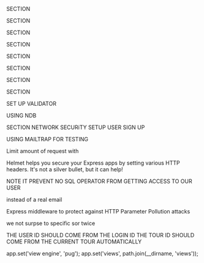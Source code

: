 <!--  --------------------TOUR_WORLD -------------------- -->

<!-- STEP 1.  DAY 1-->
<!-- 1. Create My Mockups Write Detail plan and ecide on which technology I will Use -->

SECTION
<!-- STEP 2.  DAY 2-->
<!-- 2. Setup Navbar Hero and Footer -->

SECTION 
<!-- STEP 3. DAY 3-->
<!-- WORk MAIN.html BODY Section -->

SECTION 
<!-- STEP 4. DAY 4-->
<!-- WORk ABOUT PAGE-->

SECTION 
<!-- STEP 5. DAY 5-->
<!-- WORk Tour.html PAGE-->

SECTION 
<!--REST DAY LOOK OVER CODE TO SEE WHAT IMPORVEMENT CAN BE MADE, Make Comment so user can navigate the code easier-->

<!--🙂💟   LET START SETTING UP OUR BACK END ❤⭕  -->

SECTION 
<!-- STEP 7 DAY 7 -->
<!--SETUP MY TEMP JSON DATA && INSTALL MY DEPENDENCIES -->
<!-- 1. NPM init 🦔 Set up my package.json in oder to install Dependencies -->
<!-- 2. NPM i express -->
<!-- 3. NPM i morgan -->
<!-- 4. NPM i Nodemon : Start my Server keep it running-->
<!-- 4. NPM i dotenv -->
<!-- 5. NPM i Mongoose ⚒  DataBase-->
<!-- ************************************************** -->
<!-- DEV DEPENDENCIES -->
<!--  -->
<!-- "eslint-config-airbnb": "^17.1.0",
    "eslint-config-prettier": "^4.1.0",
    "eslint-plugin-import": "^2.17.2",
    "eslint-plugin-jsx-a11y": "^6.2.1",
    "eslint-plugin-node": "^8.0.1",
    "eslint-plugin-prettier": "^3.0.1",
    "eslint-plugin-react": "^7.12.4",
    "prettier": "^1.17.0" -->
SECTION
<!-- SET UP OUR DEVELOPEMENT AND PRODUCTION  -->
<!-- 2. NPM i dotenv -->
<!-- set up procduvtion and developen
npm run start:dev
npm run start:prod -->
<!-- ************************************************** -->
SECTION 
<!-- Set up Our Database
Login to mongoDB download MONGODBCOMPASS
CREATE A CLUSTER
CONNECT TO IT -->
<!-- connect mogonshell to the cluster folder
NPM i Mongoose -->

<!-- SET UP SCHEMA IMPORT DATA -->
SET UP VALIDATOR

<!-- DEBUGGING NODE JS  -->
USING NDB 

SECTION
NETWORK SECURiTY SETUP USER SIGN UP 
  <!-- USE JSONWEBTOKEN -->
  <!-- npm i JSONWEBTOKEN -->

  <!-- PASSWEORD RESET -->
  <!-- INSTALL nodemailer to send email  -->
  USING MAILTRAP FOR TESTING

  Limit amount of request with
  <!-- express-rate-limit -->

  Helmet helps you secure your Express apps by setting various HTTP headers. It's not a silver bullet, but it can help!
  <!-- npm i helmet -->

  <!--SECTION  VERY IMPORT INSTALL -->
  <!-- npm install express-mongo-sanitize -->
  <!-- npm i xxs clean -->
 NOTE IT PREVENT NO SQL OPERATOR FROM GETTING ACCESS TO OUR USER 
  <!-- example "email": {"$gt": ""} --> instead of a real email

  <!-- npm i hpp -->
  Express middleware to protect against HTTP Parameter Pollution attacks
  <!-- example local/3000 sort = durastion & sort = price --> we not surpse to specific sor twice

  <!-- IN PRODUCTION TO CREATE A REVIEW  -->
  THE USER ID SHOULD COME FROM THE LOGIN ID 
  THE TOUR ID SHOULD COME FROM THE CURRENT TOUR AUTOMATICALLY





  <!-- SECTION FINALY RENDER OUR DOCUMENT  -->
  <!-- SETP 1 SETUP PUG -->
  <!-- npm install pug --save -->
  app.set('view engine', 'pug');
app.set('views', path.join(__dirname, 'views'));